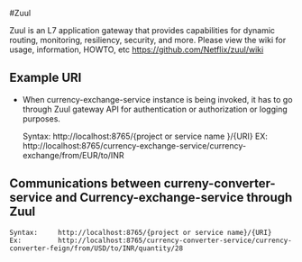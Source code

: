 #Zuul 

Zuul is an L7 application gateway that provides capabilities for dynamic routing, monitoring, resiliency, security, and more. Please view the wiki for usage, information, HOWTO, etc https://github.com/Netflix/zuul/wiki

## Example URI 
* When currency-exchange-service instance is being invoked, it has to go through Zuul gateway API for authentication or authorization or logging purposes. 

	Syntax: 	http://localhost:8765/{project or service name }/{URI}
	EX: 		http://localhost:8765/currency-exchange-service/currency-exchange/from/EUR/to/INR
	
## Communications between curreny-converter-service and Currency-exchange-service through Zuul

	Syntax: 	http://localhost:8765/{project or service name}/{URI}
	Ex: 		http://localhost:8765/currency-converter-service/currency-converter-feign/from/USD/to/INR/quantity/28